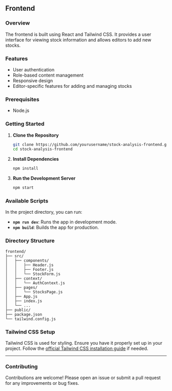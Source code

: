 ## Frontend

### Overview

The frontend is built using React and Tailwind CSS. It provides a user interface for viewing stock information and allows editors to add new stocks.

### Features

-   User authentication
-   Role-based content management
-   Responsive design
-   Editor-specific features for adding and managing stocks

### Prerequisites

-   Node.js

### Getting Started

1. **Clone the Repository**

    ```sh
    git clone https://github.com/yourusername/stock-analysis-frontend.git
    cd stock-analysis-frontend
    ```

2. **Install Dependencies**

    ```sh
    npm install
    ```

3. **Run the Development Server**
    ```sh
    npm start
    ```

### Available Scripts

In the project directory, you can run:

-   **`npm run dev`**: Runs the app in development mode.
-   **`npm build`**: Builds the app for production.

### Directory Structure

```
frontend/
├── src/
│   ├── components/
│   │   ├── Header.js
│   │   ├── Footer.js
│   │   └── StockForm.js
│   ├── context/
│   │   └── AuthContext.js
│   ├── pages/
│   │   └── StocksPage.js
│   ├── App.js
│   ├── index.js
│   └── ...
├── public/
├── package.json
└── tailwind.config.js
```

### Tailwind CSS Setup

Tailwind CSS is used for styling. Ensure you have it properly set up in your project. Follow the [official Tailwind CSS installation guide](https://tailwindcss.com/docs/guides/create-react-app) if needed.

---

### Contributing

Contributions are welcome! Please open an issue or submit a pull request for any improvements or bug fixes.
